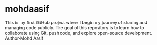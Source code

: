 # mohdaasif
This is my first GitHub project where I begin my journey of sharing and managing code publicly. The goal of this repository is to learn how to collaborate using Git, push code, and explore open-source development.
<br>
Author-Mohd Aasif

